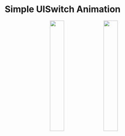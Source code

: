 # Simple UISwitch Animation

<p align="center">
<img src="/resources/toggle.gif" width="30%" />
	&nbsp &nbsp
<img src="/resources/tooglePart2.gif" width="30%" />
</p>

